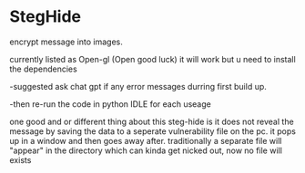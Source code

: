 # StegHide
encrypt message into images. 

currently listed as Open-gl (Open good luck) it will work but u need to install the dependencies 

-suggested ask chat gpt if any error messages durring first build up.

-then re-run the code in python IDLE for each useage


one good and or different thing about this steg-hide is it does not reveal the message by saving the data to a seperate vulnerability file on the pc. it pops up in a window and then goes away after.
traditionally a separate file will "appear" in the directory which can kinda get nicked out, now no file will exists 


